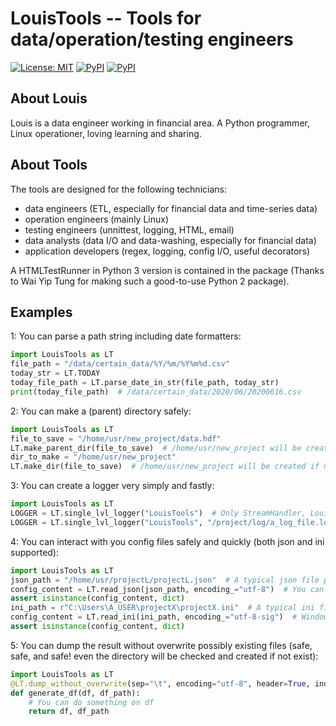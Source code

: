 <!--
 * @version: Python 3.7.3
 * @Author: Louis
 * @Date: 2020-06-15 18:03:30
 * @LastEditors: Louis
 * @LastEditTime: 2020-06-15 18:15:17
--> 

# LouisTools -- Tools for data/operation/testing engineers

[![License: MIT](https://img.shields.io/badge/License-MIT-yellow.svg)](https://opensource.org/licenses/MIT)
[![PyPI](https://img.shields.io/pypi/v/LouisTools.svg?style=flat-square)](https://pypi.python.org/pypi/LouisTools/)
[![PyPI](https://img.shields.io/pypi/pyversions/LouisTools.svg?style=flat-square)](https://pypi.python.org/pypi/LouisTools/)

## About Louis
Louis is a data engineer working in financial area. A Python programmer, Linux operationer, loving learning and sharing.

## About Tools
The tools are designed for the following technicians:
* data engineers (ETL, especially for financial data and time-series data)
* operation engineers (mainly Linux)
* testing engineers (unnittest, logging, HTML, email)
* data analysts (data I/O and data-washing, especially for financial data)
* application developers (regex, logging, config I/O, useful decorators)

A HTMLTestRunner in Python 3 version is contained in the package (Thanks to Wai Yip Tung for making such a good-to-use Python 2 package).

## Examples
1: You can parse a path string including date formatters:
```python
import LouisTools as LT
file_path = "/data/certain_data/%Y/%m/%Y%m%d.csv"
today_str = LT.TODAY
today_file_path = LT.parse_date_in_str(file_path, today_str)
print(today_file_path)  # /data/certain_data/2020/06/20200616.csv
```

2: You can make a (parent) directory safely:
```python
import LouisTools as LT
file_to_save = "/home/usr/new_project/data.hdf"
LT.make_parent_dir(file_to_save)  # /home/usr/new_project will be created if not exist
dir_to_make = "/home/usr/new_project"
LT.make_dir(file_to_save)  # /home/usr/new_project will be created if not exist
```

3: You can create a logger very simply and fastly:
```python
import LouisTools as LT
LOGGER = LT.single_lvl_logger("LouisTools")  # Only StreamHandler, LouisTools is the log name
LOGGER = LT.single_lvl_logger("LouisTools", "/project/log/a_log_file.log")  # FileHandler is created saving in "/project/log/a_log_file.log"
```

4: You can interact with you config files safely and quickly (both json and ini supported):
```python
import LouisTools as LT
json_path = "/home/usr/projectL/projectL.json"  # A typical json file path in Linux
config_content = LT.read_json(json_path, encoding_="utf-8")  # You can change encoding_ arg as what you want!
assert isinstance(config_content, dict)
ini_path = r"C:\Users\A_USER\projectX\projectX.ini"  # A typical ini file path in Windows
config_content = LT.read_ini(ini_path, encoding_="utf-8-sig")  # Windows' gift: a BOM added for freee!
assert isinstance(config_content, dict)
```

5: You can dump the result without overwrite possibly existing files (safe, safe, and safe! even the directory will be checked and created if not exist):
```python
import LouisTools as LT
@LT.dump_without_overwrite(sep="\t", encoding="utf-8", header=True, index=False)
def generate_df(df, df_path):
    # You can do something on df
    return df, df_path
```
